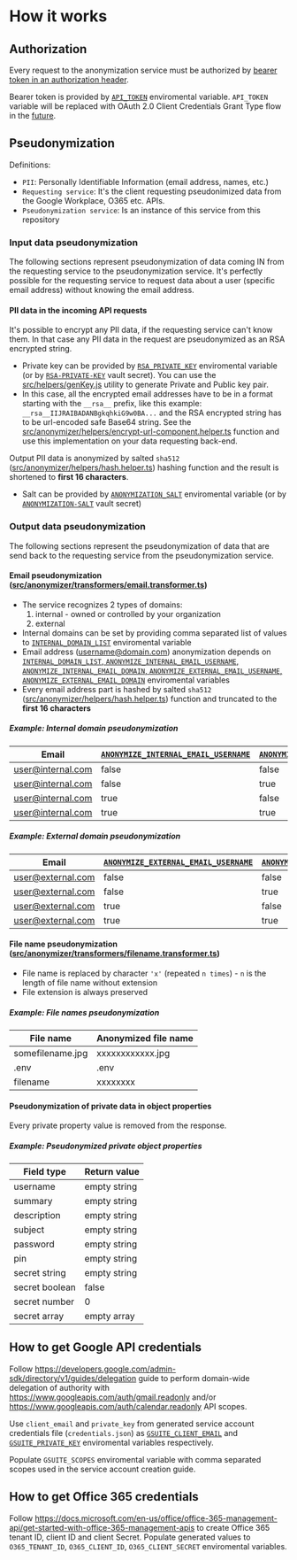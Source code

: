 # How it works
## Authorization
Every request to the anonymization service must be authorized by [bearer token in an authorization header](https://tools.ietf.org/html/rfc6750).

Bearer token is provided by [`API_TOKEN`](../README.md#configuration) enviromental variable. `API_TOKEN` variable will be replaced with OAuth 2.0 Client Credentials Grant Type flow in the [future](../README.md#future-improvements).

## Pseudonymization
Definitions:
- `PII`: Personally Identifiable Information (email address, names, etc.)
- `Requesting service`: It's the client requesting pseudonimized data from the Google Workplace, O365 etc. APIs.
- `Pseudonymization service`: Is an instance of this service from this repository

### Input data pseudonymization
The following sections represent pseudonymization of data coming IN from the requesting service to the pseudonymization service. It's perfectly possible for the requesting service to request data about a user (specific email address) without knowing the email address.

#### PII data in the incoming API requests
It's possible to encrypt any PII data, if the requesting service can't know them. In that case any PII data in the request are pseudonymized as an RSA encrypted string.

- Private key can be provided by [`RSA_PRIVATE_KEY`](../README.md#configuration) enviromental variable (or by [`RSA-PRIVATE-KEY`](../README.md#configuration) vault secret). You can use the [src/helpers/genKey.js](../src/helpers/genKey.js) utility to generate Private and Public key pair.
- In this case, all the encrypted email addresses have to be in a format starting with the `__rsa__` prefix, like this example: `__rsa__IIJRAIBADANBgkqhkiG9w0BA...` and the RSA encrypted string has to be url-encoded safe Base64 string. See the [src/anonymizer/helpers/encrypt-url-component.helper.ts](../src/anonymizer/helpers/encrypt-url-component.helper.ts) function and use this implementation on your data requesting back-end.

Output PII data is anonymized by salted `sha512` ([src/anonymizer/helpers/hash.helper.ts](../src/anonymizer/helpers/hash.helper.ts)) hashing function and the result is shortened to **first 16 characters**.
- Salt can be provided by [`ANONYMIZATION_SALT`](../README.md#configuration) enviromental variable (or by [`ANONYMIZATION-SALT`](../README.md#configuration) vault secret)

### Output data pseudonymization
The following sections represent the pseudonymization of data that are send back to the requesting service from the pseudonymization service.

#### Email pseudonymization ([src/anonymizer/transformers/email.transformer.ts](../src/anonymizer/transformers/email.transformer.ts))
- The service recognizes 2 types of domains:
  1. internal - owned or controlled by your organization
  2. external
- Internal domains can be set by providing comma separated list of values to [`INTERNAL_DOMAIN_LIST`](../README.md#configuration) enviromental variable
- Email address (username@domain.com) anonymization depends on [`INTERNAL_DOMAIN_LIST`, `ANONYMIZE_INTERNAL_EMAIL_USERNAME`, `ANONYMIZE_INTERNAL_EMAIL_DOMAIN`, `ANONYMIZE_EXTERNAL_EMAIL_USERNAME`, `ANONYMIZE_EXTERNAL_EMAIL_DOMAIN`](../README.md#configuration) enviromental variables
- Every email address part is hashed by salted `sha512` ([src/anonymizer/helpers/hash.helper.ts](../src/anonymizer/helpers/hash.helper.ts)) function and truncated to the **first 16 characters**


##### Example: Internal domain pseudonymization
| Email             | [`ANONYMIZE_INTERNAL_EMAIL_USERNAME`](../README.md#configuration) | [`ANONYMIZE_INTERNAL_EMAIL_DOMAIN`](../README.md#configuration) | Anonymized email
| ----------------- | ----------------------------------- | --------------------------------- | ------------------
| user@internal.com | false                               | false                             | user@internal.com
| user@internal.com | false                               | true                              | user@anonymized.hash
| user@internal.com | true                                | false                             | anonymized@internal.com
| user@internal.com | true                                | true                              | anonymized@anonymized.hash

##### Example: External domain pseudonymization
| Email             | [`ANONYMIZE_EXTERNAL_EMAIL_USERNAME`](../README.md#configuration) | [`ANONYMIZE_EXTERNAL_EMAIL_DOMAIN`](../README.md#configuration) | Anonymized email
| ----------------- | ----------------------------------- | --------------------------------- | ------------------
| user@external.com | false                               | false                             | user@external.com
| user@external.com | false                               | true                              | user@anonymized.hash
| user@external.com | true                                | false                             | anonymized@external.com
| user@external.com | true                                | true                              | anonymized@anonymized.hash

#### File name pseudonymization ([src/anonymizer/transformers/filename.transformer.ts](../src/anonymizer/transformers/filename.transformer.ts))
- File name is replaced by character `'x'` (repeated `n times`) - `n` is the length of file name without extension
- File extension is always preserved

##### Example: File names pseudonymization
| File name             | Anonymized file name
| --------------------- | ---------------------
| somefilename.jpg      | xxxxxxxxxxxx.jpg
| .env                  | .env
| filename              | xxxxxxxx

#### Pseudonymization of private data in object properties

Every private property value is removed from the response.

##### Example: Pseudonymized private object properties
| Field type        | Return value
| ----------------- | -----------------------------------
| username          | empty string                       
| summary           | empty string                       
| description       | empty string                       
| subject           | empty string                       
| password          | empty string                       
| pin               | empty string                       
| secret string     | empty string                       
| secret boolean    | false
| secret number     | 0
| secret array      | empty array

## How to get Google API credentials
Follow https://developers.google.com/admin-sdk/directory/v1/guides/delegation guide to perform domain-wide delegation of authority with https://www.googleapis.com/auth/gmail.readonly and/or https://www.googleapis.com/auth/calendar.readonly API scopes.

Use `client_email` and `private_key` from generated service account credentials file (`credentials.json`) as [`GSUITE_CLIENT_EMAIL`](../README.md../README.md#configuration) and [`GSUITE_PRIVATE_KEY`](../README.md../README.md#configuration) enviromental variables respectively.

Populate `GSUITE_SCOPES` enviromental variable with comma separated scopes used in the service account creation guide.

## How to get Office 365 credentials
Follow https://docs.microsoft.com/en-us/office/office-365-management-api/get-started-with-office-365-management-apis to create Office 365 tenant ID, client ID and client Secret. Populate generated values to `O365_TENANT_ID`, `O365_CLIENT_ID`, `O365_CLIENT_SECRET` enviromental variables.
